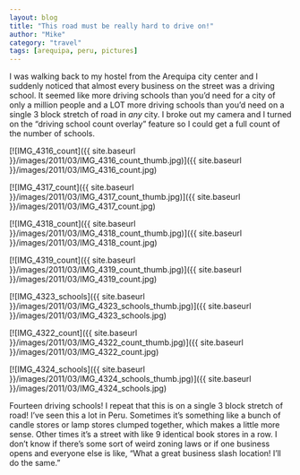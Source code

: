 ```yaml
---
layout: blog
title: "This road must be really hard to drive on!"
author: "Mike"
category: "travel"
tags: [arequipa, peru, pictures]
---
```


I was walking back to my hostel from the Arequipa city center and I suddenly noticed that almost every business on the street was a driving school. It seemed like more driving schools than you’d need for a city of only a million people and a LOT more driving schools than you’d need on a single 3 block stretch of road in *any* city. I broke out my camera and I turned on the “driving school count overlay” feature so I could get a full count of the number of schools.

[![IMG_4316_count]({{ site.baseurl }}/images/2011/03/IMG_4316_count_thumb.jpg)]({{ site.baseurl }}/images/2011/03/IMG_4316_count.jpg)

[![IMG_4317_count]({{ site.baseurl }}/images/2011/03/IMG_4317_count_thumb.jpg)]({{ site.baseurl }}/images/2011/03/IMG_4317_count.jpg)

[![IMG_4318_count]({{ site.baseurl }}/images/2011/03/IMG_4318_count_thumb.jpg)]({{ site.baseurl }}/images/2011/03/IMG_4318_count.jpg)

[![IMG_4319_count]({{ site.baseurl }}/images/2011/03/IMG_4319_count_thumb.jpg)]({{ site.baseurl }}/images/2011/03/IMG_4319_count.jpg)

[![IMG_4323_schools]({{ site.baseurl }}/images/2011/03/IMG_4323_schools_thumb.jpg)]({{ site.baseurl }}/images/2011/03/IMG_4323_schools.jpg)

[![IMG_4322_count]({{ site.baseurl }}/images/2011/03/IMG_4322_count_thumb.jpg)]({{ site.baseurl }}/images/2011/03/IMG_4322_count.jpg)

[![IMG_4324_schools]({{ site.baseurl }}/images/2011/03/IMG_4324_schools_thumb.jpg)]({{ site.baseurl }}/images/2011/03/IMG_4324_schools.jpg)

Fourteen driving schools! I repeat that this is on a single 3 block stretch of road! I’ve seen this a lot in Peru. Sometimes it’s something like a bunch of candle stores or lamp stores clumped together, which makes a little more sense. Other times it’s a street with like 9 identical book stores in a row. I don’t know if there’s some sort of weird zoning laws or if one business opens and everyone else is like, “What a great business slash location! I’ll do the same.”
